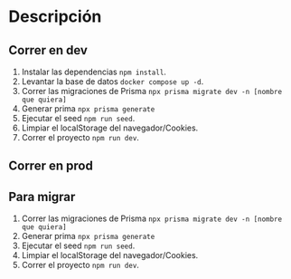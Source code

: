 # Descripción


## Correr en dev

1. Instalar las dependencias ```npm install```.
2. Levantar la base de datos ```docker compose up -d```.
3. Correr las migraciones de Prisma ```npx prisma migrate dev -n [nombre que quiera]```
4. Generar prima ```npx prisma generate```
5. Ejecutar el seed ```npm run seed```.
6. Limpiar el localStorage del navegador/Cookies.
7. Correr el proyecto ```npm run dev```.

## Correr en prod

## Para migrar
1. Correr las migraciones de Prisma ```npx prisma migrate dev -n [nombre que quiera]```
2. Generar prima ```npx prisma generate```
3. Ejecutar el seed ```npm run seed```.
4. Limpiar el localStorage del navegador/Cookies.
5. Correr el proyecto ```npm run dev```.